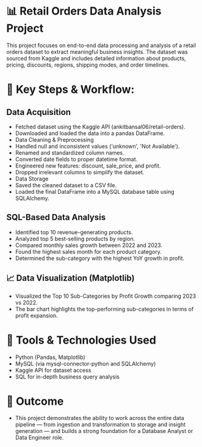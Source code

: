 # 📊 Retail Orders Data Analysis Project
This project focuses on end-to-end data processing and analysis of a retail orders dataset to extract meaningful business insights. The dataset was sourced from Kaggle and includes detailed information about products, pricing, discounts, regions, shipping modes, and order timelines.

# 🔧 Key Steps & Workflow:
## Data Acquisition
  - Fetched dataset using the Kaggle API (ankitbansal06/retail-orders).
  - Downloaded and loaded the data into a pandas DataFrame.
  - Data Cleaning & Preprocessing
  - Handled null and inconsistent values ('unknown', 'Not Available').
  - Renamed and standardized column names.
  - Converted date fields to proper datetime format.
  - Engineered new features: discount, sale_price, and profit.
  - Dropped irrelevant columns to simplify the dataset.
  - Data Storage
  - Saved the cleaned dataset to a CSV file.
  - Loaded the final DataFrame into a MySQL database table using SQLAlchemy.

## SQL-Based Data Analysis

  - Identified top 10 revenue-generating products.
  - Analyzed top 5 best-selling products by region.
  - Compared monthly sales growth between 2022 and 2023.
  - Found the highest sales month for each product category.
  - Determined the sub-category with the highest YoY growth in profit.

## 📈 Data Visualization (Matplotlib)

  - Visualized the Top 10 Sub-Categories by Profit Growth comparing 2023 vs 2022.
  - The bar chart highlights the top-performing sub-categories in terms of profit expansion.

# 🚀 Tools & Technologies Used
  - Python (Pandas, Matplotlib)
  - MySQL (via mysql-connector-python and SQLAlchemy)
  - Kaggle API for dataset access
  - SQL for in-depth business query analysis

# 📌 Outcome
 - This project demonstrates the ability to work across the entire data pipeline — from ingestion and transformation to storage and insight generation — and builds a strong foundation for a Database Analyst or Data Engineer role.
